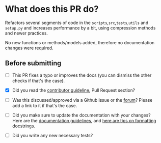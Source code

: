  # What does this PR do?
 Refactors several segments of code in the `scripts`,`src`,`tests`,`utils` and `setup.py` and increases performance by a bit, using compression methods and newer practices.
 
 No new functions or methods/models added, therefore no documentation changes were required.
 
 ## Before submitting
 * [ ]  This PR fixes a typo or improves the docs (you can dismiss the other checks if that's the case).
 * [x]  Did you read the [contributor guideline](https://github.com/huggingface/transformers/blob/master/CONTRIBUTING.md#start-contributing-pull-requests),
   Pull Request section?
 * [ ]  Was this discussed/approved via a Github issue or the [forum](https://discuss.huggingface.co/)? Please add a link
   to it if that's the case.
 * [ ]  Did you make sure to update the documentation with your changes? Here are the
   [documentation guidelines](https://github.com/huggingface/transformers/tree/master/docs), and
   [here are tips on formatting docstrings](https://github.com/huggingface/transformers/tree/master/docs#writing-source-documentation).
 * [ ]  Did you write any new necessary tests?

